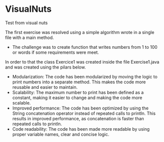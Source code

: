 # VisualNuts
Test from visual nuts

The first exercise was resolved using a simple algorithm wrote in a single file with a main method.
  - The challenge was to create function that writes numbers from 1 to 100 or words if some requirements were meet.

 In order to that the class Exercice1 was created inside the file Exercise1.java and was created using the pilars below.
  - Modularization: The code has been modularized by moving the logic to print numbers into a separate method. This makes the code more reusable and easier to maintain.
  - Scalability: The maximum number to print has been defined as a constant, making it easier to change and making the code more scalable.
  - Improved performance: The code has been optimized by using the String concatenation operator instead of repeated calls to println. This results in improved performance, as concatenation is faster than repeated calls to println.
  - Code readability: The code has been made more readable by using proper variable names, clear and concise logic.
